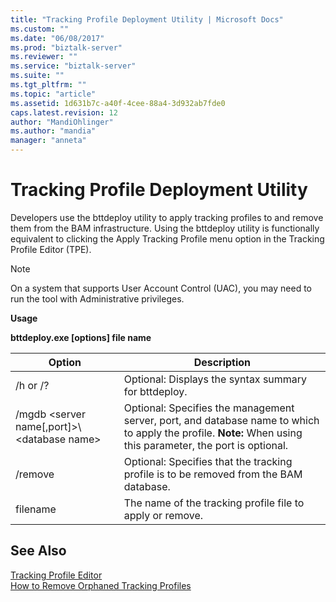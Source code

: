 ```yaml
---
title: "Tracking Profile Deployment Utility | Microsoft Docs"
ms.custom: ""
ms.date: "06/08/2017"
ms.prod: "biztalk-server"
ms.reviewer: ""
ms.service: "biztalk-server"
ms.suite: ""
ms.tgt_pltfrm: ""
ms.topic: "article"
ms.assetid: 1d631b7c-a40f-4cee-88a4-3d932ab7fde0
caps.latest.revision: 12
author: "MandiOhlinger"
ms.author: "mandia"
manager: "anneta"
---
```

# Tracking Profile Deployment Utility
Developers use the bttdeploy utility to apply tracking profiles to and remove them from the BAM infrastructure. Using the bttdeploy utility is functionally equivalent to clicking the Apply Tracking Profile menu option in the Tracking Profile Editor (TPE).  
  
> [!NOTE]
>  On a system that supports User Account Control (UAC), you may need to run the tool with Administrative privileges.  
  
 **Usage**  
  
 **bttdeploy.exe [options] file name**  
  
|Option|Description|  
|------------|-----------------|  
|/h or /?|Optional: Displays the syntax summary for bttdeploy.|  
|/mgdb \<server name[,port]>\\<database name\>|Optional: Specifies the management server, port, and database name to which to apply the profile. **Note:**  When using this parameter, the port is optional.|  
|/remove|Optional: Specifies that the tracking profile is to be removed from the BAM database.|  
|filename|The name of the tracking profile file to apply or remove.|  
  
## See Also  
 [Tracking Profile Editor](../core/tracking-profile-editor.md)   
 [How to Remove Orphaned Tracking Profiles](../core/how-to-remove-orphaned-tracking-profiles.md)